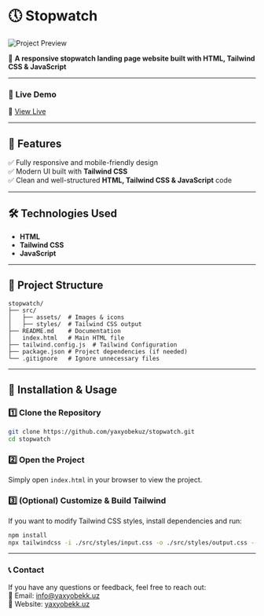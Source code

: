 # 🕔 **Stopwatch**

![Project Preview](https://stopwatchappuz.netlify.app/public/preview.jpg)

📌 **A responsive stopwatch landing page website built with HTML, Tailwind CSS & JavaScript**

---

### 🚀 **Live Demo**

🔗 [View Live](https://stopwatchappuz.netlify.app)

---

## 📌 **Features**

✅ Fully responsive and mobile-friendly design  
✅ Modern UI built with **Tailwind CSS**  
✅ Clean and well-structured **HTML, Tailwind CSS & JavaScript** code

---

## 🛠 **Technologies Used**

- **HTML**
- **Tailwind CSS**
- **JavaScript**

---

## 📂 **Project Structure**

```
stopwatch/
├── src/
│   ├── assets/  # Images & icons
│   ├── styles/  # Tailwind CSS output
├── README.md    # Documentation
│   index.html   # Main HTML file
├── tailwind.config.js  # Tailwind Configuration
├── package.json # Project dependencies (if needed)
└── .gitignore   # Ignore unnecessary files
```

---

## 🚀 **Installation & Usage**

### 1️⃣ Clone the Repository

```sh
git clone https://github.com/yaxyobekuz/stopwatch.git
cd stopwatch
```

### 2️⃣ Open the Project

Simply open `index.html` in your browser to view the project.

### 3️⃣ (Optional) Customize & Build Tailwind

If you want to modify Tailwind CSS styles, install dependencies and run:

```sh
npm install
npx tailwindcss -i ./src/styles/input.css -o ./src/styles/output.css --watch
```

---

### 📞 **Contact**

If you have any questions or feedback, feel free to reach out:  
📧 Email: [info@yaxyobekk.uz](mailto:info@yaxyobekk.uz)  
🔗 Website: [yaxyobekk.uz](https://yaxyobekk.uz/en)
